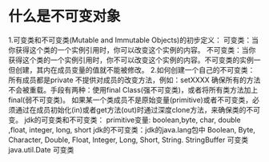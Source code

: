# 什么是不可变对象

1.可变类和不可变类(Mutable and Immutable Objects)的初步定义：
 可变类：当你获得这个类的一个实例引用时，你可以改变这个实例的内容。
 不可变类：当你获得这个类的一个实例引用时，你不可以改变这个实例的内容。不可变类的实例一但创建，其内在成员变量的值就不能被修改。 
2.如何创建一个自己的不可变类：
所有成员都是private
不提供对成员的改变方法，例如：setXXXX
确保所有的方法不会被重载。手段有两种：使用final Class(强不可变类)，或者将所有类方法加上final(弱不可变类)。
如果某一个类成员不是原始变量(primitive)或者不可变类，必须通过在成员初始化(in)或者get方法(out)时通过深度clone方法，来确保类的不可变。
jdk的可变类和不可变类：
primitive变量: boolean,byte, char, double ,float, integer, long, short 
jdk的不可变类：jdk的java.lang包中 Boolean, Byte, Character, Double, Float, Integer, Long, Short, String. 
StringBuffer 可变类
java.util.Date 可变类

